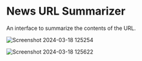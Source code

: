 # News URL Summarizer
 An interface to summarize the contents of the URL. 
 
 ![Screenshot 2024-03-18 125254](https://github.com/BeenaSamuel/News-URL-Summarizer/assets/121711232/728824a4-e8f6-43f7-b11f-2fc947670f76)
 
 ![Screenshot 2024-03-18 125622](https://github.com/BeenaSamuel/News-URL-Summarizer/assets/121711232/bf2cffc2-a293-4800-be8e-a59ed3eb6953)

 

